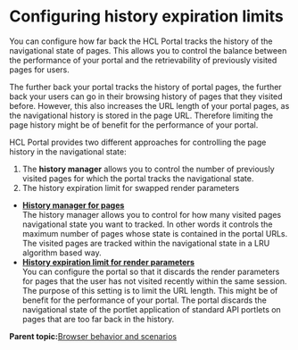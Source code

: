 # Configuring history expiration limits

You can configure how far back the HCL Portal tracks the history of the navigational state of pages. This allows you to control the balance between the performance of your portal and the retrievability of previously visited pages for users.

The further back your portal tracks the history of portal pages, the further back your users can go in their browsing history of pages that they visited before. However, this also increases the URL length of your portal pages, as the navigational history is stored in the page URL. Therefore limiting the page history might be of benefit for the performance of your portal.

HCL Portal provides two different approaches for controlling the page history in the navigational state:

1.  The **history manager** allows you to control the number of previously visited pages for which the portal tracks the navigational state.
2.  The history expiration limit for swapped render parameters

-   **[History manager for pages](../admin-system/historylimit_cfg_histmgr.md)**  
The history manager allows you to control for how many visited pages navigational state you want to tracked. In other words it controls the maximum number of pages whose state is contained in the portal URLs. The visited pages are tracked within the navigational state in a LRU algorithm based way.
-   **[History expiration limit for render parameters](../admin-system/historylimit_scn.md)**  
You can configure the portal so that it discards the render parameters for pages that the user has not visited recently within the same session. The purpose of this setting is to limit the URL length. This might be of benefit for the performance of your portal. The portal discards the navigational state of the portlet application of standard API portlets on pages that are too far back in the history.

**Parent topic:**[Browser behavior and scenarios](../admin-system/adbackbut.md)


